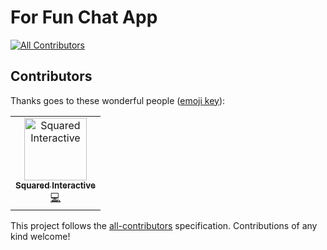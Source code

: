 # For Fun Chat App
[![All Contributors](https://img.shields.io/badge/all_contributors-1-orange.svg?style=flat-square)](#contributors)

## Contributors

Thanks goes to these wonderful people ([emoji key](https://allcontributors.org/docs/en/emoji-key)):

<!-- ALL-CONTRIBUTORS-LIST:START - Do not remove or modify this section -->
<!-- prettier-ignore -->
<table><tr><td align="center"><a href="http://luminance.org/"><img src="https://avatars2.githubusercontent.com/u/4993185?v=4" width="100px;" alt="Squared Interactive"/><br /><sub><b>Squared Interactive</b></sub></a><br /><a href="https://github.com/SeanGroff/chat_app/commits?author=sq" title="Code">💻</a></td></tr></table>

<!-- ALL-CONTRIBUTORS-LIST:END -->

This project follows the [all-contributors](https://github.com/all-contributors/all-contributors) specification. Contributions of any kind welcome!
